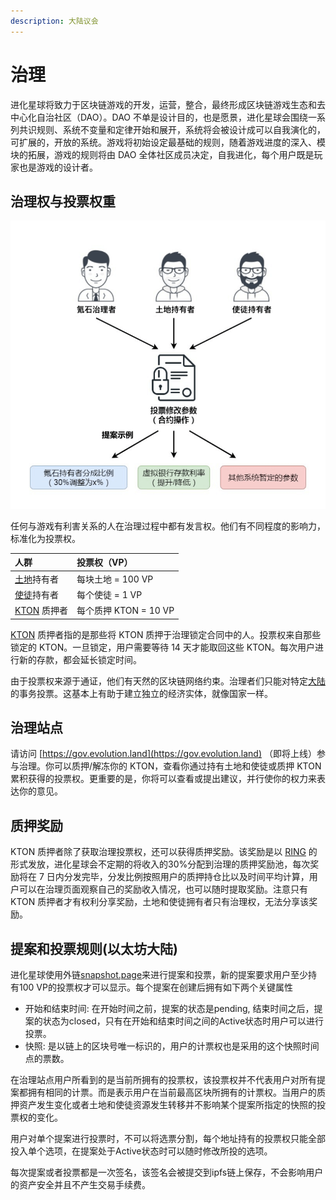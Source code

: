 ```yaml
---
description: 大陆议会
---
```


# 治理

进化星球将致力于区块链游戏的开发，运营，整合，最终形成区块链游戏生态和去中心化自治社区（DAO）。DAO 不单是设计目的，也是愿景，进化星球会围绕一系列共识规则、系统不变量和定律开始和展开，系统将会被设计成可以自我演化的，可扩展的，开放的系统。游戏将初始设定最基础的规则，随着游戏进度的深入、模块的拓展，游戏的规则将由 DAO 全体社区成员决定，自我进化，每个用户既是玩家也是游戏的设计者。

## 治理权与投票权重

![投票权来源](../../.gitbook/assets/voting-power-cn.png)

任何与游戏有利害关系的人在治理过程中都有发言权。他们有不同程度的影响力，标准化为投票权。

| 人群                                                       | 投票权（VP）          |
| :--------------------------------------------------------- | :-------------------- |
| [土地](../../getting-started/game-entities/land.md)持有者  | 每块土地 = 100 VP     |
| [使徒](../../getting-started/game-entities/apostle/)持有者 | 每个使徒 = 1 VP       |
| [KTON](../../getting-started/tokens/kton.md) 质押者        | 每个质押 KTON = 10 VP |

[KTON](../../getting-started/tokens/kton.md) 质押者指的是那些将 KTON 质押于治理锁定合同中的人。投票权来自那些锁定的 KTON。一旦锁定，用户需要等待 14 天才能取回这些 KTON。每次用户进行新的存款，都会延长锁定时间。

由于投票权来源于通证，他们有天然的区块链网络约束。治理者们只能对特定[大陆](../../getting-started/game-entities/continent.md)的事务投票。这基本上有助于建立独立的经济实体，就像国家一样。

## 治理站点

请访问 [https://gov.evolution.land](https://gov.evolution.land) （即将上线）参与治理。你可以质押/解冻你的 KTON，查看你通过持有土地和使徒或质押 KTON 累积获得的投票权。更重要的是，你将可以查看或提出建议，并行使你的权力来表达你的意见。

## 质押奖励

KTON 质押者除了获取治理投票权，还可以获得质押奖励。该奖励是以 [RING](../../getting-started/tokens/ring.md) 的形式发放，进化星球会不定期的将收入的30%分配到治理的质押奖励池，每次奖励将在 7 日内分发完毕，分发比例按照用户的质押持仓比以及时间平均计算，用户可以在治理页面观察自己的奖励收入情况，也可以随时提取奖励。注意只有 KTON 质押者才有权利分享奖励，土地和使徒拥有者只有治理权，无法分享该奖励。

## 提案和投票规则(以太坊大陆)

进化星球使用外链[snapshot.page](https://snapshot.page/#/evoland.eth)来进行提案和投票，新的提案要求用户至少持有100 VP的投票权才可以显示。每个提案在创建后拥有如下两个关键属性
* 开始和结束时间:
在开始时间之前，提案的状态是pending, 结束时间之后，提案的状态为closed，只有在开始和结束时间之间的Active状态时用户可以进行投票。
* 快照:
是以链上的区块号唯一标识的，用户的计票权也是采用的这个快照时间点的票数。

在治理站点用户所看到的是当前所拥有的投票权，该投票权并不代表用户对所有提案都拥有相同的计票。而是表示用户在当前最高区块所拥有的计票权。当用户的质押资产发生变化或者土地和使徒资源发生转移并不影响某个提案所指定的快照的投票权的变化。

用户对单个提案进行投票时，不可以将选票分割，每个地址持有的投票权只能全部投入单个选项，在提案处于Active状态时可以随时修改所投的选项。

每次提案或者投票都是一次签名，该签名会被提交到ipfs链上保存，不会影响用户的资产安全并且不产生交易手续费。


